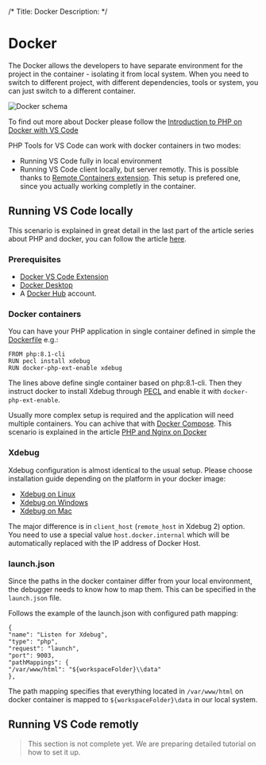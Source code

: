 /*
Title: Docker 
Description: 
*/

# Docker

The Docker allows the developers to have separate environment for the project in the container - isolating it from local system. When you need to switch to different project, with different dependencies, tools or system, you can just switch to a different container.

![Docker schema](https://blog.devsense.com/bl-content/uploads/pages/da4deb52623d0022d9d298abca2bf85e/docker.png)

To find out more about Docker please follow the [Introduction to PHP on Docker with VS Code](https://blog.devsense.com/2019/introduction-to-php-on-docker-with-visual-studio-code)

PHP Tools for VS Code can work with docker containers in two modes:

 - Running VS Code fully in local environment
 - Running VS Code client locally, but server remotly. This is possible thanks to [Remote Containers extension](https://marketplace.visualstudio.com/items?itemName=ms-vscode-remote.remote-containers). This setup is prefered one, since you actually working completly in the container. 

## Running VS Code locally

This scenario is explained in great detail in the last part of the article series about PHP and docker, you can follow the article [here](https://blog.devsense.com/2019/debugging-php-on-docker-with-visual-studio-code).

### Prerequisites 
- [Docker VS Code Extension](https://marketplace.visualstudio.com/items?itemName=ms-azuretools.vscode-docker)
- [Docker Desktop](https://docs.docker.com/desktop/)
- A [Docker Hub](https://hub.docker.com/signup) account. 

### Docker containers

You can have your PHP application in single container defined in simple the [Dockerfile](https://docs.docker.com/engine/reference/builder/) e.g.:

```
FROM php:8.1-cli
RUN pecl install xdebug
RUN docker-php-ext-enable xdebug
```

The lines above define single container based on php:8.1-cli. Then they instruct docker to install Xdebug through [PECL](https://pecl.php.net/) and enable it with `docker-php-ext-enable`.

Usually more complex setup is required and the application will need multiple containers. You can achive that with [Docker Compose](https://docs.docker.com/compose/). This scenario is explained in the article [PHP and Nginx on Docker](https://blog.devsense.com/2019/php-nginx-docker)

### Xdebug

Xdebug configuration is almost identical to the usual setup. Please choose installation guide depending on the platform in your docker image:
 - [Xdebug on Linux](xdebug-linux)
 - [Xdebug on Windows](xdebug-win)
 - [Xdebug on Mac](xdebug-win)

The major difference is in `client_host` (`remote_host` in Xdebug 2) option. You need to use a special value `host.docker.internal` which will be automatically replaced with the IP address of Docker Host. 

### launch.json

Since the paths in the docker container differ from your local environment, the debugger needs to know how to map them. This can be specified in the `launch.json` file.

Follows the example of the launch.json with configured path mapping:
```
{
"name": "Listen for Xdebug",
"type": "php",
"request": "launch",
"port": 9003,
"pathMappings": {
"/var/www/html": "${workspaceFolder}\\data"
},
```
The path mapping specifies that everything located in `/var/www/html` on docker container is mapped to `${workspaceFolder}\data` in our local system.

## Running VS Code remotly

> This section is not complete yet. We are preparing detailed tutorial on how to set it up.
